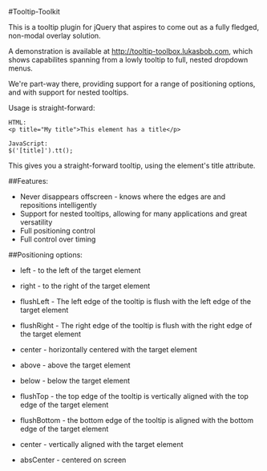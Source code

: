 #Tooltip-Toolkit

This is a tooltip plugin for jQuery that aspires to come out as a fully fledged, non-modal overlay solution. 

A demonstration is available at http://tooltip-toolbox.lukasbob.com, which shows capabilites spanning from a lowly tooltip to full, nested dropdown menus.

We're part-way there, providing support for a range of positioning options, and with support for nested tooltips.

Usage is straight-forward: 
    
    HTML:
    <p title="My title">This element has a title</p>
    
    JavaScript:
    $('[title]').tt();

This gives you a straight-forward tooltip, using the element's title attribute.

##Features:

* Never disappears offscreen - knows where the edges are and repositions intelligently
* Support for nested tooltips, allowing for many applications and great versatility
* Full positioning control
* Full control over timing

##Positioning options:

* left - to the left of the target element
* right - to the right of the target element 
* flushLeft - The left edge of the tooltip is flush with the left edge of the target element
* flushRight - The right edge of the tooltip is flush with the right edge of the target element
* center - horizontally centered with the target element

* above - above the target element
* below - below the target element
* flushTop - the top edge of the tooltip is vertically aligned with the top edge of the target element
* flushBottom - the bottom edge of the tooltip is aligned with the bottom edge of the target element
* center - vertically aligned with the target element

* absCenter - centered on screen